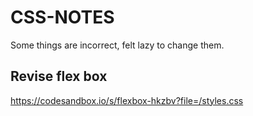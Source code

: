 # CSS-NOTES
Some things are incorrect, felt lazy to change them.

## Revise flex box
https://codesandbox.io/s/flexbox-hkzbv?file=/styles.css
